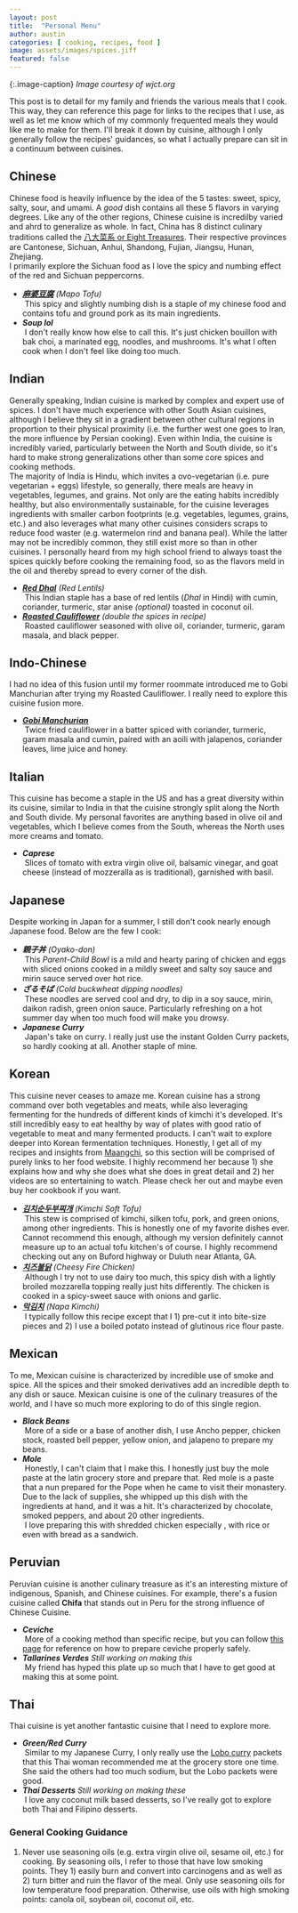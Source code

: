 ```yaml
---
layout: post
title:  "Personal Menu"
author: austin
categories: [ cooking, recipes, food ]
image: assets/images/spices.jiff
featured: false
---
```


{:.image-caption}
*Image courtesy of wjct.org*

This post is to detail for my family and friends the various meals that I cook. This way, they can reference this page for links to the recipes that I use, as well as let me know which of my commonly frequented meals they would like me to make for them. I'll break it down by cuisine, although I only generally follow the recipes' guidances, so what I actually prepare can sit in a continuum between cuisines.


## Chinese
Chinese food is heavily influence by the idea of the 5 tastes: sweet, spicy, salty, sour, and umami. A *good* dish contains all these 5 flavors in varying degrees. Like any of the other regions, Chinese cuisine is incredilby varied and ahrd to generalize as whole. In fact, China has 8 distinct culinary traditions called the [八大菜系 or Eight Treasures](https://en.wikipedia.org/wiki/Chinese_regional_cuisine). Their respective provinces are Cantonese, Sichuan, Anhui, Shandong, Fujian, Jiangsu, Hunan, Zhejiang.    
I primarily explore the Sichuan food as I love the spicy and numbing effect of the red and Sichuan peppercorns.    
* ***[麻婆豆腐](https://thewoksoflife.com/ma-po-tofu-real-deal/)*** *(Mapo Tofu)*    
&nbsp;This spicy and slightly numbing dish is a staple of my chinese food and contains tofu and ground pork as its main ingredients.    
* ***Soup lol***    
&nbsp;I don't really know how else to call this. It's just chicken bouillon with bak choi, a marinated egg, noodles, and mushrooms. It's what I often cook when I don't feel like doing too much.    

## Indian
Generally speaking, Indian cuisine is marked by complex and expert use of spices. I don't have much experience with other South Asian cuisines, although I believe they sit in a gradient between other cultural regions in proportion to their physical proximity (i.e. the further west one goes to Iran, the more influence by Persian cooking). Even within India, the cuisine is incredibly varied, particularly between the North and South divide, so it's hard to make strong generalizations other than some core spices and cooking methods.     
The majority of India is Hindu, which invites a ovo-vegetarian (i.e. pure vegetarian + eggs) lifestyle, so generally, there meals are heavy in vegetables, legumes, and grains. Not only are the eating habits incredibly healthy, but also environmentally sustainable, for the cuisine leverages ingredients with smaller carbon footprints (e.g. vegetables, legumes, grains, etc.) and also leverages what many other cuisines considers scraps to reduce food waster (e.g. watermelon rind and banana peal). While the latter may not be incredibly common, they still exist more so than in other cuisines.
I personally heard from my high school friend to always toast the spices quickly before cooking the remaining food, so as the flavors meld in the oil and thereby spread to every corner of the dish.
* ***[Red Dhal](https://holycowvegan.net/instant-pot-masoor-dal-red-lentil-dal/)*** *(Red Lentils)*     
&nbsp;This Indian staple has a base of red lentils (*Dhal* in Hindi) with cumin, coriander, turmeric, star anise *(optional)* toasted in coconut oil.
* ***[Roasted Cauliflower](https://www.bonappetit.com/recipe/indian-style-cauliflower)*** *(double the spices in recipe)*    
&nbsp;Roasted cauliflower seasoned with olive oil, coriander, turmeric, garam masala, and black pepper. 


## Indo-Chinese    
I had no idea of this fusion until my former roommate introduced me to Gobi Manchurian after trying my Roasted Cauliflower. I really need to explore this cuisine fusion more.    
* ***[Gobi Manchurian](https://www.indianhealthyrecipes.com/gobi-manchurian-recipe/)***    
&nbsp;Twice fried cauliflower in a batter spiced with coriander, turmeric, garam masala and cumin, paired with an aoili with jalapenos, coriander leaves, lime juice and honey.   

## Italian
This cuisine has become a staple in the US and has a great diversity within its cuisine, similar to India in that the cuisine strongly split along the North and South divide. My personal favorites are anything based in olive oil and vegetables, which I believe comes from the South, whereas the North uses more creams and tomato.    
* ***Caprese***   
&nbsp;Slices of tomato with extra virgin olive oil, balsamic vinegar, and goat cheese (instead of mozzeralla as is traditional), garnished with basil.      

## Japanese
Despite working in Japan for a summer, I still don't cook nearly enough Japanese food. Below are the few I cook:    
* ***親子丼*** *(Oyako-don)*    
&nbsp;This *Parent-Child Bowl* is a mild and hearty paring of chicken and eggs with sliced onions cooked in a mildly sweet and salty soy sauce and mirin sauce served over hot rice.   
* ***ざるそば*** *(Cold buckwheat dipping noodles)*    
&nbsp;These noodles are served cool and dry, to dip in a soy sauce, mirin, daikon radish, green onion sauce. Particularly refreshing on a hot summer day when too much food will make you drowsy.   
* ***Japanese Curry***    
&nbsp;Japan's take on curry. I really just use the instant Golden Curry packets, so hardly cooking at all. Another staple of mine.    

## Korean    
This cuisine never ceases to amaze me. Korean cuisine has a strong command over both vegetables and meats, while also leveraging fermenting for the hundreds of different kinds of kimchi it's developed. It's still incredibly easy to eat healthy by way of plates with good ratio of vegetable to meat and many fermented products. I can't wait to explore deeper into Korean fermentation techniques.
Honestly, I get all of my recipes and insights from [Maangchi](https://www.maangchi.com/), so this section will be comprised of purely links to her food website. I highly recommend her because 1) she explains how and why she does what she does in great detail and 2) her videos are so entertaining to watch. Please check her out and maybe even buy her cookbook if you want.     
* ***[김치순두부찌개](https://www.maangchi.com/recipe/sundubu-jjigae)*** *(Kimchi Soft Tofu)*    
&nbsp;This stew is comprised of kimchi, silken tofu, pork, and green onions, among other ingredients. This is honestly one of my favorite dishes ever. Cannot recommend this enough, although my version definitely cannot measure up to an actual tofu kitchen's of course. I highly recommend checking out any on Buford highway or Duluth near Atlanta, GA.    
* ***[치즈불닭](https://www.maangchi.com/recipe/buldak)*** *(Cheesy Fire Chicken)*    
&nbsp;Although I try not to use dairy too much, this spicy dish with a lightly broiled mozzarella topping really just hits differently. The chicken is cooked in a spicy-sweet sauce with onions and garlic.    
* ***[막김치](https://www.maangchi.com/recipe/easy-kimchi)*** *(Napa Kimchi)*    
&nbsp;I typically follow this recipe except that I 1) pre-cut it into bite-size pieces and 2) I use a boiled potato instead of glutinous rice flour paste.    

## Mexican
To me, Mexican cuisine is characterized by incredible use of smoke and spice. All the spices and their smoked derivatives add an incredible depth to any dish or sauce. Mexican cuisine is one of the culinary treasures of the world, and I have so much more exploring to do of this single region.
* ***Black Beans***    
&nbsp;More of a side or a base of another dish, I use Ancho pepper, chicken stock, roasted bell pepper, yellow onion, and jalapeno to prepare my beans.    
* ***Mole***    
&nbsp;Honestly, I can't claim that I make this. I honestly just buy the mole paste at the latin grocery store and prepare that. Red mole is a paste that a nun prepared for the Pope when he came to visit their monastery. Due to the lack of supplies, she whipped up this dish with the ingredients at hand, and it was a hit. It's characterized by chocolate, smoked peppers, and about 20 other ingredients.      
&nbsp;I love preparing this with shredded chicken especially , with rice or even with bread as a sandwich.    

## Peruvian
Peruvian cuisine is another culinary treasure as it's an interesting mixture of indigenous, Spanish, and Chinese cuisines. For example, there's a fusion cuisine called **Chifa** that stands out in Peru for the strong influence of Chinese Cuisine.
* ***Ceviche***    
&nbsp;More of a cooking method than specific recipe, but you can follow [this page](https://www.cookingclassy.com/ceviche/) for reference on how to prepare ceviche properly safely.    
* ***Tallarines Verdes*** *Still working on making this*    
&nbsp;My friend has hyped this plate up so much that I have to get good at making this at some point.

## Thai    
Thai cuisine is yet another fantastic cuisine that I need to explore more.     
* ***Green/Red Curry***    
&nbsp;Similar to my Japanese Curry, I only really use the [Lobo curry](https://www.amazon.com/Lobo-Green-Curry-1-76oz-Sachets/dp/B007JAMNAY) packets that this Thai woman recommended me at the grocery store one time. She said the others had too much sodium, but the Lobo packets were good.    
* ***Thai Desserts*** *Still working on making these*    
&nbsp;I love any coconut milk based desserts, so I've really got to explore both Thai and Filipino desserts.    


### General Cooking Guidance
1) Never use seasoning oils (e.g. extra virgin olive oil, sesame oil, etc.) for cooking. By seasoning oils, I refer to those that have low smoking points. They 1) easily burn and convert into carcinogens and as well as 2) turn bitter and ruin the flavor of the meal. Only use seasoning oils for low temperature food preparation. Otherwise, use oils with high smoking points: canola oil, soybean oil, coconut oil, etc.


